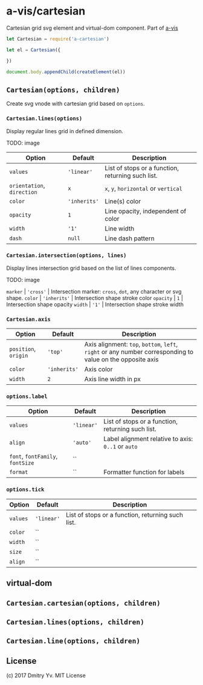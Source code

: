 # a-vis/cartesian

Cartesian grid svg element and virtual-dom component. Part of [a-vis](https://github.com/a-vis/a-vis)

```js
let Cartesian = require('a-cartesian')

let el = Cartesian({

})

document.body.appendChild(createElement(el))
```

## `Cartesian(options, children)`

Create svg vnode with cartesian grid based on `options`.

<!--
### `options`

Option | Default | Description
---|---|---
`line`, `lines` | `true` | Line options or list of lines. A bool, an object, an array or a function.
`axis`, `axes` | `true` | Axis options.
`label`, `labels` | `true` | Display labels for axes or provide custom label sets
`tick`, `ticks` | `true` | Display ticks for labels or provide custom tick sets, optionally based on data.
-->

### `Cartesian.lines(options)`

Display regular lines grid in defined dimension.

TODO: image

Option | Default | Description
---|---|---
`values` | `'linear'` | List of stops or a function, returning such list.
`orientation`, `direction` | `x` | `x`, `y`, `horizontal` or `vertical`
`color` | `'inherits'` | Line(s) color
`opacity` | `1` | Line opacity, independent of color
`width` | `'1'` | Line width
`dash` | `null` | Line dash pattern

### `Cartesian.intersection(options, lines)`

Display lines intersection grid based on the list of lines components.

TODO: image

`marker` | `'cross'` | Intersection marker: `cross`, `dot`, any character or svg shape.
`color` | `'inherits'` | Intersection shape stroke color
`opacity` | `1` | Intersection shape opacity
`width` | `'1'` | Intersection shape stroke width

### `Cartesian.axis`

Option | Default | Description
---|---|---
`position`, `origin` | `'top'` | Axis alignment: `top`, `bottom`, `left`, `right` or any number corresponding to value on the opposite axis
`color` | `'inherits'` | Axis color
`width` | `2` | Axis line width in px

### `options.label`

Option | Default | Description
---|---|---
`values` | `'linear'` | List of stops or a function, returning such list.
`align` | `'auto'` | Label alignment relative to axis: `0..1` or `auto`
`font`, `fontFamily`, `fontSize` | `` |
`format` | `` | Formatter function for labels

### `options.tick`

Option | Default | Description
---|---|---
`values` | `'linear'` | List of stops or a function, returning such list.
`color` | `` |
`width` | `` |
`size` | `` |
`align` | `` |


## virtual-dom

## `Cartesian.cartesian(options, children)`
## `Cartesian.lines(options, children)`
## `Cartesian.line(options, children)`


## License

(c) 2017 Dmitry Yv. MIT License
